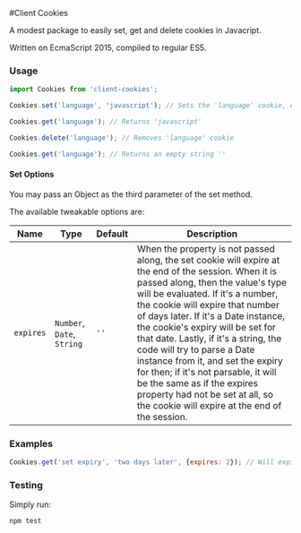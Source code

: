 #Client Cookies

A modest package to easily set, get and delete cookies in Javacript.

Written on EcmaScript 2015, compiled to regular ES5.


### Usage
```javascript
import Cookies from 'client-cookies';

Cookies.set('language', 'javascript'); // Sets the 'language' cookie, expires at end of session

Cookies.get('language'); // Returns 'javascript'

Cookies.delete('language'); // Removes 'language' cookie

Cookies.get('language'); // Returns an empty string ''
```

#### Set Options
You may pass an Object as the third parameter of the set method.

The available tweakable options are:

| Name       | Type                       | Default | Description
|------------|----------------------------|---------|--------
| `expires`  | `Number`, `Date`, `String` | `''`    | When the property is not passed along, the set cookie will expire at the end of the session. When it is passed along, then the value's type will be evaluated. If it's a number, the cookie will expire that number of days later. If it's a Date instance, the cookie's expiry will be set for that date. Lastly, if it's a string, the code will try to parse a Date instance from it, and set the expiry for then; if it's not parsable, it will be the same as if the expires property had not be set at all, so the cookie will expire at the end of the session.

### Examples

```javascript
Cookies.get('set expiry', 'two days later', {expires: 2}); // Will expire two days later
```

### Testing
Simply run:

```bash
npm test
```